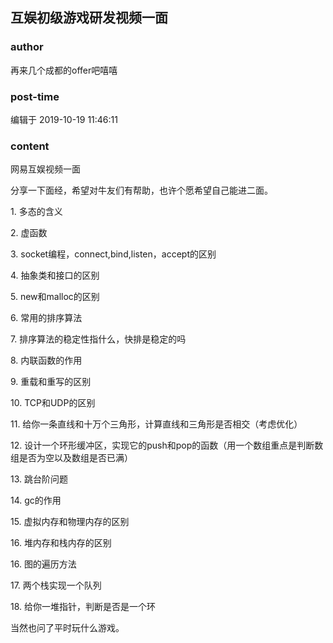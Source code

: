 ## 互娱初级游戏研发视频一面
### author 
再来几个成都的offer吧嘻嘻
### post-time 

编辑于  2019-10-19 11:46:11
### content 
<div class="post-topic-des nc-post-content">
 <p>
  网易互娱视频一面
 </p>
 <p>
  分享一下面经，希望对牛友们有帮助，也许个愿希望自己能进二面。
 </p>
 <p>
  1. 多态的含义
 </p>
 <p>
  2. 虚函数
 </p>
 <p>
  3. socket编程，connect,bind,listen，accept的区别
 </p>
 <p>
  4. 抽象类和接口的区别
 </p>
 <p>
  5. new和malloc的区别
 </p>
 <p>
  6. 常用的排序算法
 </p>
 <p>
  7. 排序算法的稳定性指什么，快排是稳定的吗
 </p>
 <p>
  8. 内联函数的作用
 </p>
 <p>
  9. 重载和重写的区别
 </p>
 <p>
  10. TCP和UDP的区别
 </p>
 <p>
  11. 给你一条直线和十万个三角形，计算直线和三角形是否相交（考虑优化）
 </p>
 <p>
  12. 设计一个环形缓冲区，实现它的push和pop的函数（用一个数组重点是判断数组是否为空以及数组是否已满）
 </p>
 <p>
  13. 跳台阶问题
 </p>
 <p>
  14. gc的作用
 </p>
 <p>
  15. 虚拟内存和物理内存的区别
 </p>
 <p>
  16. 堆内存和栈内存的区别
 </p>
 <p>
  16. 图的遍历方法
 </p>
 <p>
  17. 两个栈实现一个队列
 </p>
 <p>
  18. 给你一堆指针，判断是否是一个环
 </p>
 <p>
  当然也问了平时玩什么游戏。
 </p>
</div>
